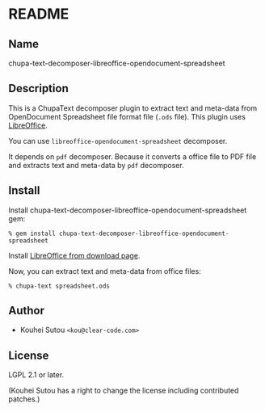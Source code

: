 # README

## Name

chupa-text-decomposer-libreoffice-opendocument-spreadsheet

## Description

This is a ChupaText decomposer plugin to extract text and meta-data
from OpenDocument Spreadsheet file format file (`.ods` file). This
plugin uses [LibreOffice](https://www.libreoffice.org/).

You can use `libreoffice-opendocument-spreadsheet` decomposer.

It depends on `pdf` decomposer. Because it converts a office file to
PDF file and extracts text and meta-data by `pdf` decomposer.

## Install

Install chupa-text-decomposer-libreoffice-opendocument-spreadsheet gem:

```
% gem install chupa-text-decomposer-libreoffice-opendocument-spreadsheet
```

Install
[LibreOffice from download page](http://www.libreoffice.org/download).

Now, you can extract text and meta-data from office files:

```
% chupa-text spreadsheet.ods
```

## Author

  * Kouhei Sutou `<kou@clear-code.com>`

## License

LGPL 2.1 or later.

(Kouhei Sutou has a right to change the license including contributed
patches.)
